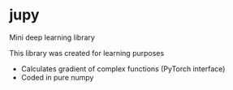 # jupy
Mini deep learning library

This library was created for learning purposes

- Calculates gradient of complex functions (PyTorch interface)
- Coded in pure numpy
